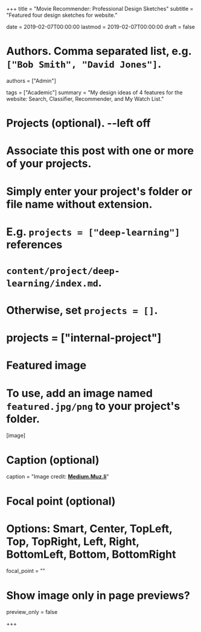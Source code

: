 +++
title = "Movie Recommender: Professional Design Sketches"
subtitle = "Featured four design sketches for website."

date = 2019-02-07T00:00:00
lastmod = 2019-02-07T00:00:00
draft = false

# Authors. Comma separated list, e.g. `["Bob Smith", "David Jones"]`.
authors = ["Admin"]

tags = ["Academic"]
summary = "My design ideas of 4 features for the website: Search, Classifier, Recommender, and My Watch List."

# Projects (optional). --left off
#   Associate this post with one or more of your projects.
#   Simply enter your project's folder or file name without extension.
#   E.g. `projects = ["deep-learning"]` references 
#   `content/project/deep-learning/index.md`.
#   Otherwise, set `projects = []`.
# projects = ["internal-project"]

# Featured image
# To use, add an image named `featured.jpg/png` to your project's folder. 
[image]
  # Caption (optional)
  caption = "Image credit: [**Medium.Muz.li**](https://medium.muz.li/3-trends-in-landing-page-design-5cf900f2c90f)"

  # Focal point (optional)
  # Options: Smart, Center, TopLeft, Top, TopRight, Left, Right, BottomLeft, Bottom, BottomRight
  focal_point = ""

  # Show image only in page previews?
  preview_only = false

+++
